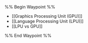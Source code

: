 %% Begin Waypoint %%
- [[Graphics Processing Unit (GPU)]]
- [[Language Processing Unit (LPU)]]
- [[LPU vs GPU]]

%% End Waypoint %%